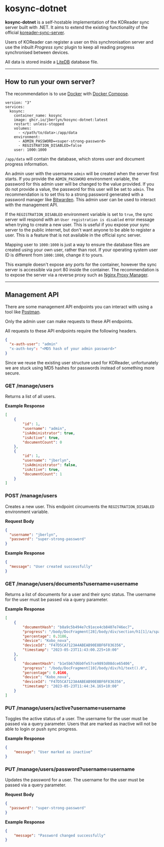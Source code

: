 # kosync-dotnet

**kosync-dotnet** is a self-hostable implementation of the KOReader sync server built with .NET. It aims to extend the existing functionality of the official [koreader-sync-server](https://github.com/koreader/koreader-sync-server).

Users of KOReader can register a user on this synchronisation server and use the inbuilt _Progress sync_ plugin to keep all reading progress synchronised between devices.

All data is stored inside a [LiteDB](https://www.litedb.org/) database file.

---

## How to run your own server?

The recommendation is to use [Docker](https://www.docker.com/) with [Docker Compose](https://docs.docker.com/compose/).

```
version: "3"
services:
  kosync:
    container_name: kosync
    image: ghcr.io/jberlyn/kosync-dotnet:latest
    restart: unless-stopped
    volumes:
      - </path/to/data>:/app/data
    environment:
      - ADMIN_PASSWORD=<super-strong-password>
      - REGISTRATION_DISABLED=false
    user: 1000:1000
```

`/app/data` will contain the database, which stores user and document progress information.

An admin user with the username `admin` will be created when the server first starts. If you provide the `ADMIN_PASSWORD` environment variable, the password for this admin user will be changed to the value provided. If you do not provide a value, the password for this user will be set to `admin`. The recommendation is to set this to a strong password generated with a password manager like [Bitwarden](https://bitwarden.com/). This admin user can be used to interact with the management API.

If the `REGISTRATION_DISABLED` environment variable is set to `true`, the sync server will respond with an `User registration is disabled` error message when trying to create a new user. This is useful if you expose your sync server to the public internet, but don't want anyone to be able to register a user. This is a feature that is not available in the official sync server.

Mapping user to `1000:1000` is just a way to ensure the database files are created using your own user, rather than root. If your operating system user ID is different from `1000:1000`, change it to yours.

This example doesn't expose any ports for the container, however the sync server is accessible via port 80 inside the container. The recommendation is to expose the server via a reverse proxy such as [Nginx Proxy Manager](https://nginxproxymanager.com/).

---

## Management API

There are some management API endpoints you can interact with using a tool like [Postman](https://www.postman.com/).

Only the admin user can make requests to these API endpoints.

All requests to these API endpoints require the following headers.

```json
{
  "x-auth-user": "admin"
  "x-auth-key": "<MD5 hash of your admin password>"
}
```

Since we reuse the existing user structure used for KOReader, unfortunately we are stuck using MD5 hashes for passwords instead of something more secure.

### GET /manage/users

Returns a list of all users.

**Example Response**

```json
[
    {
        "id": 1,
        "username": "admin",
        "isAdministrator": true,
        "isActive": true,
        "documentCount": 0
    },
    {
        "id": 1,
        "username": "jberlyn",
        "isAdministrator": false,
        "isActive": true,
        "documentCount": 1
    }
]
```

### POST /manage/users

Creates a new user. This endpoint circumvents the `REGISTRATION_DISABLED` environment variable.

**Request Body**

```json
{
  "username": "jberlyn",
  "password": "super-strong-password"
}
```

**Example Response**

```json
{
  "message": "User created successfully"
}
```

### GET /manage/users/documents?username=username

Returns a list of documents for a user and their sync status. The username for the user must be passed via a query parameter.

**Example Response**

```json
[
    {
        "documentHash": "b8a9c5b494e7c91ece4cb8407e746ec7",
        "progress": "/body/DocFragment[28]/body/div/section/h1[1]/a/span/text().0",
        "percentage": 0.3186,
        "device": "Kobo_nova",
        "deviceId": "F47D5CA7123A4ABEAB90E8BF6F836356",
        "timestamp": "2023-05-23T11:43:00.225+10:00"
    },
    {
        "documentHash": "b1e5b67d6b0fe57ce9893d08dce65406",
        "progress": "/body/DocFragment[10]/body/div/h1/text().0",
        "percentage": 0.0166,
        "device": "Kobo_nova",
        "deviceId": "F47D5CA7123A4ABEAB90E8BF6F836356",
        "timestamp": "2023-05-23T11:44:34.165+10:00"
    }
]
```

### PUT /manage/users/active?username=username

Toggles the active status of a user. The username for the user must be passed via a query parameter. Users that are marked as inactive will not be able to login or push sync progress.

**Example Response**

```json
{
    "message": "User marked as inactive"
}
```

### PUT /manage/users/password?username=username

Updates the password for a user. The username for the user must be passed via a query parameter.

**Request Body**

```json
{
  "password": "super-strong-password"
}
```

**Example Response**

```json
{
    "message": "Password changed successfully"
}
```